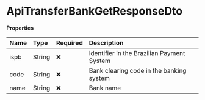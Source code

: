 # ApiTransferBankGetResponseDto

**Properties**

| Name | Type   | Required | Description                                |
| :--- | :----- | :------- | :----------------------------------------- |
| ispb | String | ❌       | Identifier in the Brazilian Payment System |
| code | String | ❌       | Bank clearing code in the banking system   |
| name | String | ❌       | Bank name                                  |

<!-- This file was generated by liblab | https://liblab.com/ -->
